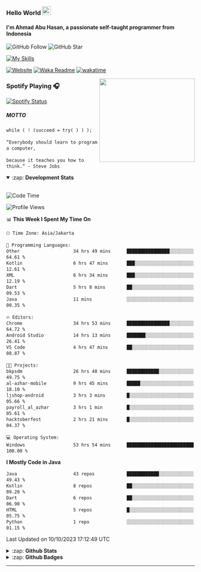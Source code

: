 ### Hello World <img src="https://github.com/eby8zevin/eby8zevin/blob/main/assets/Hi.gif"  width="23" height="23">

#### I'm Ahmad Abu Hasan, a passionate self-taught programmer from Indonesia

![GitHub Follow](https://img.shields.io/github/followers/eby8zevin.svg?style=social&label=Follow)
![GitHub Star](https://img.shields.io/github/stars/eby8zevin?affiliations=OWNER%2CCOLLABORATOR&style=social&label=Star)

[![My Skills](https://skillicons.dev/icons?i=androidstudio,java,kotlin,vscode,dart,flutter,linux)](https://skillicons.dev)

[![Website](https://img.shields.io/website?up_message=online&up_color=61DBFB&down_message=maintenance&down_color=FF0000&url=https%3A%2F%2Fconnect-with-eby.web.app&logo=react)](https://connect-with-eby.web.app)
[![Waka Readme](https://github.com/eby8zevin/eby8zevin/actions/workflows/anmol098.yml/badge.svg)](https://github.com/eby8zevin/eby8zevin/actions/workflows/anmol098.yml)
[![wakatime](https://wakatime.com/badge/user/bbcd646f-1daf-4865-a20e-46d4c803e6f8.svg)](https://wakatime.com/@bbcd646f-1daf-4865-a20e-46d4c803e6f8)

<img src="https://github.com/eby8zevin/eby8zevin/blob/main/assets/Octocat.png" width="255" height="222" align='right'>

### Spotify Playing 🎧

[<img src="https://readme-spotify-status-ahmadabuhasan.vercel.app/api/run-spotify-status" alt="Spotify Status" width="350" />](https://open.spotify.com/user/gr3y7pr12w9ol2dy2ccdb10e7)

##### MOTTO

```
while ( ! (succeed = try( ) ) );

“Everybody should learn to program a computer,

because it teaches you how to think.” - Steve Jobs
```

<details open>
  <summary> :zap: <b>Development Stats</b> </summary>
<br/>

<!--START_SECTION:waka-->
![Code Time](http://img.shields.io/badge/Code%20Time-4%2C377%20hrs%2040%20mins-blue)

![Profile Views](http://img.shields.io/badge/Profile%20Views-100-blue)

📊 **This Week I Spent My Time On** 

```text
🕑︎ Time Zone: Asia/Jakarta

💬 Programming Languages: 
Other                    34 hrs 49 mins      ████████████████░░░░░░░░░   64.61 % 
Kotlin                   6 hrs 47 mins       ███░░░░░░░░░░░░░░░░░░░░░░   12.61 % 
XML                      6 hrs 34 mins       ███░░░░░░░░░░░░░░░░░░░░░░   12.19 % 
Dart                     5 hrs 8 mins        ██░░░░░░░░░░░░░░░░░░░░░░░   09.53 % 
Java                     11 mins             ░░░░░░░░░░░░░░░░░░░░░░░░░   00.35 % 

🔥 Editors: 
Chrome                   34 hrs 53 mins      ████████████████░░░░░░░░░   64.72 % 
Android Studio           14 hrs 13 mins      ███████░░░░░░░░░░░░░░░░░░   26.41 % 
VS Code                  4 hrs 47 mins       ██░░░░░░░░░░░░░░░░░░░░░░░   08.87 % 

🐱‍💻 Projects: 
bkpsdm                   26 hrs 48 mins      ████████████░░░░░░░░░░░░░   49.75 % 
al-azhar-mobile          9 hrs 45 mins       █████░░░░░░░░░░░░░░░░░░░░   18.10 % 
ljshop-android           3 hrs 3 mins        █░░░░░░░░░░░░░░░░░░░░░░░░   05.66 % 
payroll_al_azhar         3 hrs 1 min         █░░░░░░░░░░░░░░░░░░░░░░░░   05.61 % 
hacktoberfest            2 hrs 21 mins       █░░░░░░░░░░░░░░░░░░░░░░░░   04.37 % 

💻 Operating System: 
Windows                  53 hrs 54 mins      █████████████████████████   100.00 % 
```

**I Mostly Code in Java** 

```text
Java                     43 repos            ████████████░░░░░░░░░░░░░   49.43 % 
Kotlin                   8 repos             ██░░░░░░░░░░░░░░░░░░░░░░░   09.20 % 
Dart                     6 repos             ██░░░░░░░░░░░░░░░░░░░░░░░   06.90 % 
HTML                     5 repos             █░░░░░░░░░░░░░░░░░░░░░░░░   05.75 % 
Python                   1 repo              ░░░░░░░░░░░░░░░░░░░░░░░░░   01.15 % 
```




 Last Updated on 10/10/2023 17:12:49 UTC
<!--END_SECTION:waka-->

</details>

<details>
  <summary> :zap: <b>Github Stats</b> </summary>
<p align="center">:heart:</p>
<p align="center"><a href="https://github.com/eby8zevin">
  <img src="https://github-readme-stats.vercel.app/api?username=eby8zevin&show_icons=true&theme=dark&line_height=20">
  <img src="https://github-readme-stats.vercel.app/api/top-langs/?username=eby8zevin&layout=compact&theme=dark">
</a></p>
<p align="center">
  <a href="https://github.com/eby8zevin">
    <img src="https://github-readme-streak-stats.herokuapp.com/?user=eby8zevin&theme=dark"/>
  </a>
</p>
</details>

<details>
  <summary> :zap: <b>Github Badges</b> </summary>
  <br>
  <a href='https://archiveprogram.github.com/'><img src='https://raw.githubusercontent.com/acervenky/animated-github-badges/master/assets/acbadge.gif' width='40' height='40'></a> 
  <a href='https://docs.github.com/en/developers'><img src='https://raw.githubusercontent.com/acervenky/animated-github-badges/master/assets/devbadge.gif' width='40' height='40'></a> 
  <a href='https://github.com/pricing'><img src='https://raw.githubusercontent.com/acervenky/animated-github-badges/master/assets/pro.gif' width='40' height='40'></a> 
  <a href='https://stars.github.com/'><img src='https://raw.githubusercontent.com/acervenky/animated-github-badges/master/assets/starbadge.gif' width='35' height='35'></a> 
  <a href='https://docs.github.com/en/github/supporting-the-open-source-community-with-github-sponsors'><img src='https://raw.githubusercontent.com/acervenky/animated-github-badges/master/assets/sponsorbadge.gif' width='35' height='35'></a>
</details>

---
